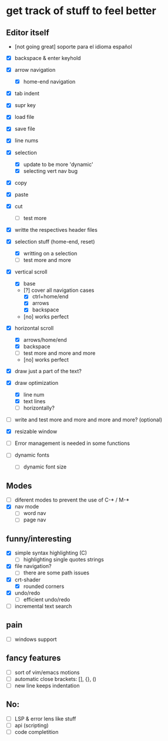 # get track of stuff to feel better

## Editor itself
- [not going great] soporte para el idioma español
- [x] backspace & enter keyhold
- [x] arrow navigation
    - [x] home-end navigation
- [x] tab indent
- [x] supr key
- [x] load file
- [x] save file
- [x] line nums
- [x] selection
    - [x] update to be more 'dynamic'
    - [x] selecting vert nav bug
- [x] copy 
- [x] paste
- [x] cut
    - [ ] test more
- [x] writte the respectives header files
- [x] selection stuff (home-end, reset)
    - [x] writting on a selection
    - [ ] test more and more
- [x] vertical scroll
    - [x] base 
    - [?] cover all navigation cases
        - [x] ctrl+home/end
        - [x] arrows 
        - [x] backspace
    - [no] works perfect
- [x] horizontal scroll
    - [x] arrows/home/end
    - [x] backspace
    - [ ] test more and more and more
    - [no] works perfect
- [x] draw just a part of the text? 
- [x] draw optimization
    - [x] line num
    - [x] text lines
    - [ ] horizontally?
- [ ] write and test more and more and more and more? (optional)

- [x] resizable window

- [ ] Error management is needed in some functions

- [ ] dynamic fonts
    - [ ] dynamic font size

## Modes
- [ ] diferent modes to prevent the use of C-* / M-* 
- [x] nav mode
    - [ ] word nav
    - [ ] page nav

## funny/interesting
- [x] simple syntax highlighting (C)
    - [ ] highlighting single quotes strings
- [x] file navigation?
    - [ ] there are some path issues
- [x] crt-shader
    - [x] rounded corners
- [x] undo/redo
    - [ ] efficient undo/redo 
- [ ] incremental text search

## pain
- [ ] windows support 

## fancy features
- [ ] sort of vim/emacs motions
- [ ] automatic close brackets: [], {}, ()
- [ ] new line keeps indentation

## No: 
- [ ] LSP & error lens like stuff
- [ ] api (scripting)
- [ ] code completition
